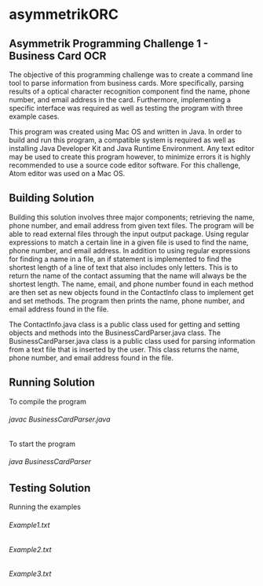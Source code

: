 # asymmetrikORC
## Asymmetrik Programming Challenge 1 - Business Card OCR

The objective of this programming challenge was to create a command line tool to parse information from business cards.
More specifically, parsing results of a optical character recognition component find the name, phone number, and email address in the card.
Furthermore, implementing a specific interface was required as well as testing the program with three example cases.

This program was created using Mac OS and written in Java. In order to build and run this program, a compatible system is required as well as installing Java Developer Kit and Java Runtime Environment.
Any text editor may be used to create this program however, to minimize errors it is highly recommended to use a source code editor software.
For this challenge, Atom editor was used on a Mac OS.

## Building Solution 
Building this solution involves three major components; retrieving the name, phone number, and email address from given text files.
The program will be able to read external files through the input output package.
Using regular expressions to match a certain line in a given file is used to find the name, phone number, and email address.
In addition to using regular expressions for finding a name in a file, an if statement is implemented to find the shortest length of a line of text that also includes only letters.
This is to return the name of the contact assuming that the name will always be the shortest length.
The name, email, and phone number found in each method are then set as new objects found in the ContactInfo class to implement get and set methods.
The program then prints the name, phone number, and email address found in the file.

The ContactInfo.java class is a public class used for getting and setting objects and methods into the BusinessCardParser.java class.
The BusinessCardParser.java class is a public class used for parsing information from a text file that is inserted by the user. This class returns the name, phone number, and email address found in the file.

## Running Solution 
To compile the program
###### javac BusinessCardParser.java
To start the program
###### java BusinessCardParser
## Testing Solution
Running the examples
###### Example1.txt
###### Example2.txt
###### Example3.txt
